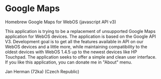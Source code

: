 Google Maps
===========

Homebrew Google Maps for WebOS (javascript API v3)

This application is trying to be a replacement of unsupported Google Maps application for WebOS devices. The application is based on the Google API V3. Development goal is to get all the features available in API on our WebOS devices and a little more, while maintaining compatibility to the oldest devices with WebOS 1.4.5 up to the newest devices like HP Touchpad. The application seeks to offer a simple and clean user interface. If you like this application, you can donate me in "About" menu.

Jan Herman (72ka)
(Czech Republic)
